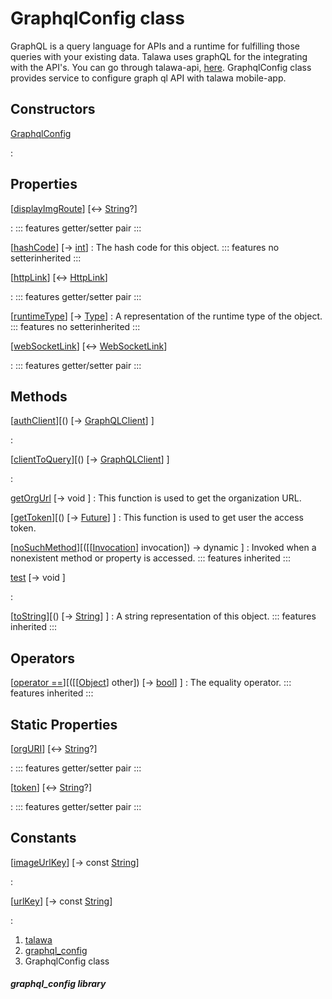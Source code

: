 
<div>

# GraphqlConfig class

</div>


GraphQL is a query language for APIs and a runtime for fulfilling those
queries with your existing data. Talawa uses graphQL for the integrating
with the API\'s. You can go through talawa-api,
[here](https://github.com/PalisadoesFoundation/talawa-api).
GraphqlConfig class provides service to configure graph ql API with
talawa mobile-app.



## Constructors

[GraphqlConfig](../services_graphql_config/GraphqlConfig/GraphqlConfig.md)

:   



## Properties

[[displayImgRoute](../services_graphql_config/GraphqlConfig/displayImgRoute.md)] [↔ [String](https://api.flutter.dev/flutter/dart-core/String-class.html)?]

:   ::: features
    getter/setter pair
    :::

[[hashCode](https://api.flutter.dev/flutter/dart-core/Object/hashCode.html)] [→ [int](https://api.flutter.dev/flutter/dart-core/int-class.html)]
:   The hash code for this object.
    ::: features
    no setterinherited
    :::

[[httpLink](../services_graphql_config/GraphqlConfig/httpLink.md)] [↔ [HttpLink](https://pub.dev/documentation/gql_http_link/1.0.1+1/gql_http_link/HttpLink-class.html)]

:   ::: features
    getter/setter pair
    :::

[[runtimeType](https://api.flutter.dev/flutter/dart-core/Object/runtimeType.html)] [→ [Type](https://api.flutter.dev/flutter/dart-core/Type-class.html)]
:   A representation of the runtime type of the object.
    ::: features
    no setterinherited
    :::

[[webSocketLink](../services_graphql_config/GraphqlConfig/webSocketLink.md)] [↔ [WebSocketLink](https://pub.dev/documentation/graphql/5.2.0-beta.9/graphql/WebSocketLink-class.html)]

:   ::: features
    getter/setter pair
    :::



## Methods

[[authClient](../services_graphql_config/GraphqlConfig/authClient.md)][() [→ [GraphQLClient](https://pub.dev/documentation/graphql/5.2.0-beta.9/graphql/GraphQLClient-class.html)] ]

:   

[[clientToQuery](../services_graphql_config/GraphqlConfig/clientToQuery.md)][() [→ [GraphQLClient](https://pub.dev/documentation/graphql/5.2.0-beta.9/graphql/GraphQLClient-class.html)] ]

:   

[getOrgUrl](../services_graphql_config/GraphqlConfig/getOrgUrl.md) [→ void ]
:   This function is used to get the organization URL.

[[getToken](../services_graphql_config/GraphqlConfig/getToken.md)][() [→ [Future](https://api.flutter.dev/flutter/dart-core/Future-class.html)] ]
:   This function is used to get user the access token.

[[noSuchMethod](https://api.flutter.dev/flutter/dart-core/Object/noSuchMethod.html)][([[[Invocation](https://api.flutter.dev/flutter/dart-core/Invocation-class.md)] invocation]) → dynamic ]
:   Invoked when a nonexistent method or property is accessed.
    ::: features
    inherited
    :::

[test](../services_graphql_config/GraphqlConfig/test.md) [→ void ]

:   

[[toString](https://api.flutter.dev/flutter/dart-core/Object/toString.html)][() [→ [String](https://api.flutter.dev/flutter/dart-core/String-class.html)] ]
:   A string representation of this object.
    ::: features
    inherited
    :::



## Operators

[[operator ==](https://api.flutter.dev/flutter/dart-core/Object/operator_equals.html)][([[[Object](https://api.flutter.dev/flutter/dart-core/Object-class.md)] other]) [→ [bool](https://api.flutter.dev/flutter/dart-core/bool-class.html)] ]
:   The equality operator.
    ::: features
    inherited
    :::



## Static Properties

[[orgURI](../services_graphql_config/GraphqlConfig/orgURI.md)] [↔ [String](https://api.flutter.dev/flutter/dart-core/String-class.html)?]

:   ::: features
    getter/setter pair
    :::

[[token](../services_graphql_config/GraphqlConfig/token.md)] [↔ [String](https://api.flutter.dev/flutter/dart-core/String-class.html)?]

:   ::: features
    getter/setter pair
    :::



## Constants

[[imageUrlKey](../services_graphql_config/GraphqlConfig/imageUrlKey-constant.md)] [→ const [String](https://api.flutter.dev/flutter/dart-core/String-class.html)]

:   

[[urlKey](../services_graphql_config/GraphqlConfig/urlKey-constant.md)] [→ const [String](https://api.flutter.dev/flutter/dart-core/String-class.html)]

:   







1.  [talawa](../index.md)
2.  [graphql_config](../services_graphql_config/)
3.  GraphqlConfig class

##### graphql_config library







